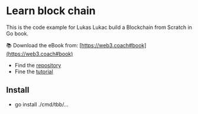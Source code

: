 # Learn block chain

This is the code example for Lukas Lukac build a Blockchain from Scratch in Go book.

:books: Download the eBook from: [https://web3.coach#book](https://web3.coach#book)
- Find the [repository](https://github.com/web3coach/the-blockchain-bar)
- Fine the [tutorial](https://www.freecodecamp.org/news/build-a-blockchain-in-golang-from-scratch/)

## Install

- go install ./cmd/tbb/...
